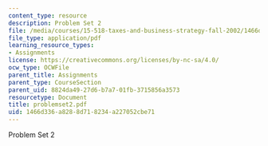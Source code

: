 ```yaml
---
content_type: resource
description: Problem Set 2
file: /media/courses/15-518-taxes-and-business-strategy-fall-2002/1466d336a8288d718234a227052cbe71_problemset2.pdf
file_type: application/pdf
learning_resource_types:
- Assignments
license: https://creativecommons.org/licenses/by-nc-sa/4.0/
ocw_type: OCWFile
parent_title: Assignments
parent_type: CourseSection
parent_uid: 8824da49-27d6-b7a7-01fb-3715856a3573
resourcetype: Document
title: problemset2.pdf
uid: 1466d336-a828-8d71-8234-a227052cbe71
---
```

Problem Set 2